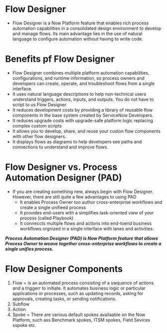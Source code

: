 # Flow Designer
- Flow Designer is a Now Platform feature that enables rich process automation capabilities in a consolidated design environment to develop and manage flows. Its main advantage lies in the use of natural language to configure automation without having to write code. 
# Benefits pf Flow Designer
- Flow Designer combines multiple platform automation capabilities, configurations, and runtime information, so process owners and developers can create, operate, and troubleshoot flows from a single interface. 
- It uses natural language descriptions to help non-technical users understand triggers, actions, inputs, and outputs. You do not have to  script to us Flow Designer
- It reduces development costs by providing a library of reusable flow components in the base system created by ServiceNow Developers. 
- It reduces upgrade costs with upgrade-safe platform logic replacing complex custom scripts
- It allows you to develop, share, and reuse your custon flow components with other flow designers. 
- It displays flows as diagrams to help developers see paths and connections to understand and improve flows. 

# Flow Designer vs. Process Automation Designer (PAD)
- If you are creating something new, always begin with Flow Designer. However, there are still quite a few advantages to using PAD
    - It enables Process Owner too author cross-enterprise workflows and create a single unifieed process
    - It provides end-users with a simplifies task-oriented view of your process (called Playbook)
    - It conneccts multiple flows and actions into end-toend business workflows orgnized in a single interface with lanes and activities. 

***Process Automation Designer (PAD) is Now Platform feature that allows Process Owner to weave together cross-enterprise workflows to create a single unifies process.***

# Flow Designer Components
1. Flow = is an automated process consisting of a swquence of  actions and a triggerr to initiate. It automates business logic or particular applications or processes, such as updating records, asking for approvals, creating tasks, or sending notifications. 
2. Subflow 
3. Action
4. Spoke = There are various default spokes availaable on the Now Platform, such ass Benchmark spokes, ITSM spokes, Field Sevices sspoke etc. 


